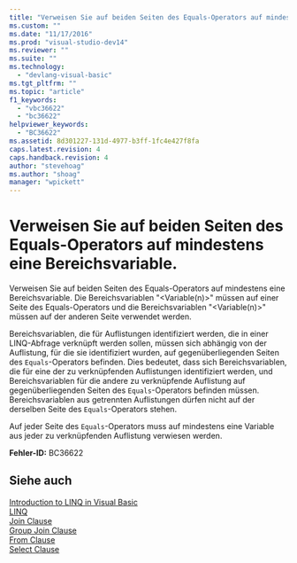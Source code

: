 ```yaml
---
title: "Verweisen Sie auf beiden Seiten des Equals-Operators auf mindestens eine Bereichsvariable. | Microsoft Docs"
ms.custom: ""
ms.date: "11/17/2016"
ms.prod: "visual-studio-dev14"
ms.reviewer: ""
ms.suite: ""
ms.technology: 
  - "devlang-visual-basic"
ms.tgt_pltfrm: ""
ms.topic: "article"
f1_keywords: 
  - "vbc36622"
  - "bc36622"
helpviewer_keywords: 
  - "BC36622"
ms.assetid: 8d301227-131d-4977-b3ff-1fc4e427f8fa
caps.latest.revision: 4
caps.handback.revision: 4
author: "stevehoag"
ms.author: "shoag"
manager: "wpickett"
---
```

# Verweisen Sie auf beiden Seiten des Equals-Operators auf mindestens eine Bereichsvariable.
Verweisen Sie auf beiden Seiten des Equals\-Operators auf mindestens eine Bereichsvariable. Die Bereichsvariablen "\<Variable\(n\)\>" müssen auf einer Seite des Equals\-Operators und die Bereichsvariablen "\<Variable\(n\)\>" müssen auf der anderen Seite verwendet werden.  
  
 Bereichsvariablen, die für Auflistungen identifiziert werden, die in einer LINQ\-Abfrage verknüpft werden sollen, müssen sich abhängig von der Auflistung, für die sie identifiziert wurden, auf gegenüberliegenden Seiten des `Equals`\-Operators befinden. Dies bedeutet, dass sich Bereichsvariablen, die für eine der zu verknüpfenden Auflistungen identifiziert werden, und Bereichsvariablen für die andere zu verknüpfende Auflistung auf gegenüberliegenden Seiten des `Equals`\-Operators befinden müssen. Bereichsvariablen aus getrennten Auflistungen dürfen nicht auf der derselben Seite des `Equals`\-Operators stehen.  
  
 Auf jeder Seite des `Equals`\-Operators muss auf mindestens eine Variable aus jeder zu verknüpfenden Auflistung verwiesen werden.  
  
 **Fehler\-ID:** BC36622  
  
## Siehe auch  
 [Introduction to LINQ in Visual Basic](../../visual-basic/programming-guide/language-features/linq/introduction-to-linq.md)   
 [LINQ](../../visual-basic/programming-guide/language-features/linq/index.md)   
 [Join Clause](../../visual-basic/language-reference/queries/join-clause.md)   
 [Group Join Clause](../../visual-basic/language-reference/queries/group-join-clause.md)   
 [From Clause](../../visual-basic/language-reference/queries/from-clause.md)   
 [Select Clause](../../visual-basic/language-reference/queries/select-clause.md)